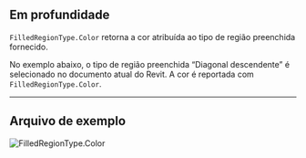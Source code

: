 ## Em profundidade
`FilledRegionType.Color` retorna a cor atribuída ao tipo de região preenchida fornecido.

No exemplo abaixo, o tipo de região preenchida “Diagonal descendente” é selecionado no documento atual do Revit. A cor é reportada com `FilledRegionType.Color`.

___
## Arquivo de exemplo

![FilledRegionType.Color](./Revit.Elements.FilledRegionType.Color_img.jpg)
